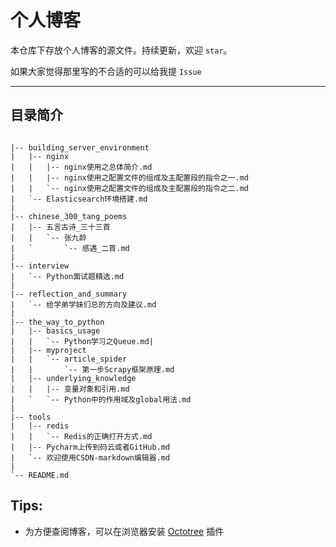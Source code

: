 # 个人博客

本仓库下存放个人博客的源文件。持续更新，欢迎 `star`。

如果大家觉得那里写的不合适的可以给我提 `Issue`

---

## 目录简介

```

|-- building_server_environment
|   |-- nginx
|   |	|-- nginx使用之总体简介.md
|	|	|-- nginx使用之配置文件的组成及主配置段的指令之一.md
|	|	`-- nginx使用之配置文件的组成及主配置段的指令之二.md
|   `-- Elasticsearch环境搭建.md
|	
|-- chinese_300_tang_poems
|	|-- 五言古诗_三十三首
|	|	`-- 张九龄
|	`		`-- 感遇_二首.md
|
|-- interview
|   `-- Python面试题精选.md
|
|-- reflection_and_summary
|   `-- 给学弟学妹们总的方向及建议.md
|
|-- the_way_to_python
|   |-- basics_usage
|   |   `-- Python学习之Queue.md|
|   |-- myproject
|   |   `-- article_spider
|   |       `-- 第一步Scrapy框架原理.md
|   |-- underlying_knowledge
|   |   |-- 变量对象和引用.md
|   `   `-- Python中的作用域及global用法.md
|
|-- tools
|	|-- redis
|	|	`-- Redis的正确打开方式.md
|   |-- Pycharm上传到码云或者GitHub.md
|   `-- 欢迎使用CSDN-markdown编辑器.md
|
`-- README.md

```
## Tips:

- 为方便查阅博客，可以在浏览器安装 [Octotree](https://github.com/buunguyen/octotree) 插件
